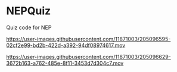 # NEPQuiz
Quiz code for NEP


https://user-images.githubusercontent.com/11871003/205096595-02cf2e99-bd2b-422d-a392-94df08974617.mov



https://user-images.githubusercontent.com/11871003/205096629-3672b163-a762-485e-8f11-3453d7d304c7.mov

